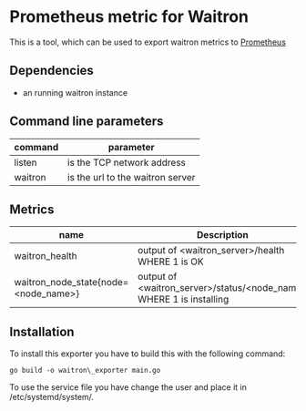 # Prometheus metric for Waitron

This is a tool, which can be used to export waitron metrics to [Prometheus](https://prometheus.io/)

## Dependencies
- an running waitron instance

## Command line parameters
| command | parameter |
| ------- | --------- |
| listen  | is the TCP network address |
| waitron | is the url to the waitron server |

## Metrics
| name | Description |
| ---- | ----- |
| waitron\_health | output of \<waitron\_server\>/health WHERE 1 is OK|
| waitron\_node\_state{node=\<node\_name\>} | output of \<waitron\_server\>/status/\<node\_name\> WHERE 1 is installing |

## Installation
To install this exporter you have to build this with the following command:
```
go build -o waitron\_exporter main.go
```
To use the service file you have change the user and place it in /etc/systemd/system/.
